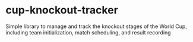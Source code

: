 # cup-knockout-tracker
Simple library to manage and track the knockout stages of the World Cup, including team initialization, match scheduling, and result recording
